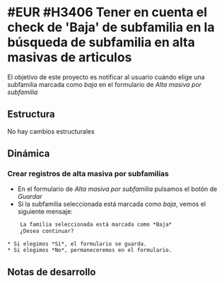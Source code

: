 # #EUR #H3406 Tener en cuenta el check de 'Baja' de subfamilia en la búsqueda de subfamilia en alta masivas de articulos

El objetivo de este proyecto es notificar al usuario cuándo elige una subfamilia marcada como *baja* en el formulario de *Alta masiva por subfamilia*

## Estructura
No hay cambios estructurales

## Dinámica
### Crear registros de alta masiva por subfamilias
* En el formulario de *Alta masiva por subfamilia* pulsamos el botón de *Guardar*
* Si la subfamilia seleccionada está marcada como *baja*, vemos el siguiente mensaje:
```txt
    La familia seleccionada está marcada como *Baja*
    ¿Desea continuar?
```
    * Si elegimos *Sí*, el formulario se guarda.
    * Si elegimos *No*, permaneceremos en el formulario.

## Notas de desarrollo

